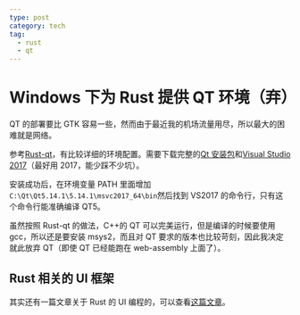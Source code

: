 ```yaml
---
type: post
category: tech
tag:
  - rust
  - qt
---
```


# Windows 下为 Rust 提供 QT 环境（弃）

QT 的部署要比 GTK 容易一些，然而由于最近我的机场流量用尽，所以最大的困难就是网络。

参考[Rust-qt](https://github.com/rust-qt/examples)，有比较详细的环境配置。需要下载完整的[Qt 安装包](https://www.qt.io/download)和[Visual Studio 2017](https://www.visualstudio.com/thank-you-downloading-visual-studio/?sku=Community&rel=15)（最好用 2017，能少踩不少坑）。

安装成功后，在环境变量 PATH 里面增加`C:\Qt\Qt5.14.1\5.14.1\msvc2017_64\bin`然后找到 VS2017 的命令行，只有这个命令行能准确编译 QT5。

虽然按照 Rust-qt 的做法，C++的 QT 可以完美运行，但是编译的时候要使用 gcc，所以还是要安装 msys2，而且对 QT 要求的版本也比较苛刻，因此我决定就此放弃 QT（即使 QT 已经能跑在 web-assembly 上面了）。

## Rust 相关的 UI 框架

其实还有一篇文章关于 Rust 的 UI 编程的，可以查看[这篇文章](https://gitlab.com/bloom42/research/rust_gui_ecosystem)。
